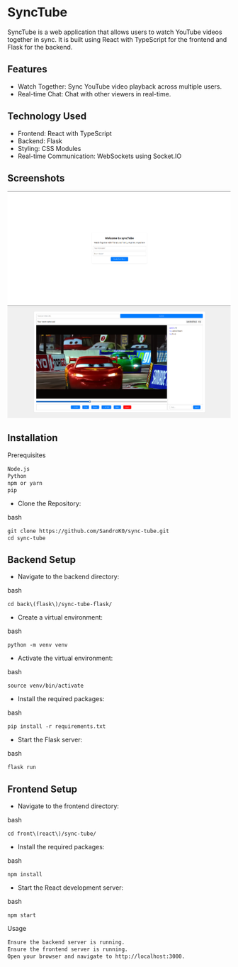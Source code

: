 # SyncTube

SyncTube is a web application that allows users to watch YouTube videos together in sync. It is built using React with TypeScript for the frontend and Flask for the backend.

## Features

  - Watch Together: Sync YouTube video playback across multiple users.
  - Real-time Chat: Chat with other viewers in real-time.

## Technology Used

  - Frontend: React with TypeScript
  - Backend: Flask
  - Styling: CSS Modules
  - Real-time Communication: WebSockets using Socket.IO

## Screenshots

![Screenshot 1](./screenshot1.png)
![Screenshot 2](./screenshot2.png)

## Installation
Prerequisites

    Node.js
    Python
    npm or yarn
    pip

- Clone the Repository:

bash

    git clone https://github.com/SandroK0/sync-tube.git
    cd sync-tube

## Backend Setup

- Navigate to the backend directory:

bash

    cd back\(flask\)/sync-tube-flask/

- Create a virtual environment:

bash

    python -m venv venv

- Activate the virtual environment:

bash

    source venv/bin/activate

- Install the required packages:

bash

    pip install -r requirements.txt

- Start the Flask server:

bash

    flask run

## Frontend Setup

- Navigate to the frontend directory:

bash

    cd front\(react\)/sync-tube/

- Install the required packages:

bash

    npm install

- Start the React development server:

bash

    npm start

Usage

    Ensure the backend server is running.
    Ensure the frontend server is running.
    Open your browser and navigate to http://localhost:3000.

